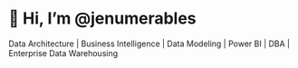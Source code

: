 # 👋 Hi, I’m @jenumerables

Data Architecture | Business Intelligence | Data Modeling | Power BI |  DBA | Enterprise Data Warehousing

<!---
jenumerables/jenumerables is a ✨ special ✨ repository because its `README.md` (this file) appears on your GitHub profile.
You can click the Preview link to take a look at your changes.
--->
